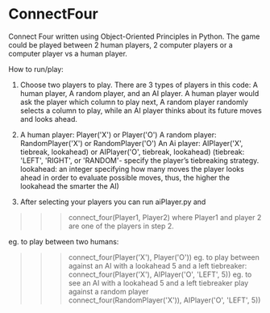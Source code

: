 # ConnectFour
Connect Four written using Object-Oriented Principles in Python. The game could be played between 2 human players, 2 computer players or a computer player vs a human player.

How to run/play:
1. Choose two players to play. There are 3 types of players in this code: A human player, A random player, and an AI player.
A human player would ask the player which column to play next, A random player randomly selects a column to play, while an AI player thinks about its future moves and looks ahead.

2. A human player: Player('X') or Player('O')
   A random player: RandomPlayer('X') or RandomPlayer('O')
   An Ai player: AIPlayer('X', tiebreak, lookahead) or AIPlayer('O', tiebreak, lookahead)
   (tiebreak: 'LEFT', 'RIGHT', or 'RANDOM'- specify the player’s tiebreaking strategy. lookahead: an integer specifying how many moves the player looks ahead in order to evaluate possible moves, thus, the higher the lookahead the smarter the AI)
   
3. After selecting your players you can run aiPlayer.py and
>>> connect_four(Player1, Player2)
where Player1 and player 2 are one of the players in step 2.

eg. to play between two humans:
>>> connect_four(Player('X'), Player('O')) 
eg. to play between against an AI with a lookahead 5 and a left tiebreaker:
>>> connect_four(Player('X'), AIPlayer('O', 'LEFT', 5))
eg. to see an AI with a lookahead 5 and a left tiebreaker play against a random player
>>> connect_four(RandomPlayer('X')), AIPlayer('O', 'LEFT', 5))




